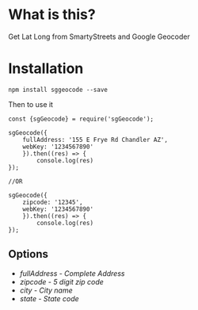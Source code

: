 # What is this?

Get Lat Long from SmartyStreets and Google Geocoder

# Installation

`npm install sggeocode --save`

Then to use it

```
const {sgGeocode} = require('sgGeocode');

sgGeocode({
    fullAddress: '155 E Frye Rd Chandler AZ',
    webKey: '1234567890'
    }).then((res) => {
        console.log(res)
});

//OR

sgGeocode({
    zipcode: '12345',
    webKey: '1234567890'
    }).then((res) => {
        console.log(res)
});
```

## Options

- _fullAddress_ - _Complete Address_
- _zipcode_ - _5 digit zip code_
- _city_ - _City name_
- _state_ - _State code_
